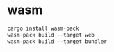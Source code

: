 #  wasm
```rust
cargo install wasm-pack
wasm-pack build --target web
wasm-pack build --target bundler
```